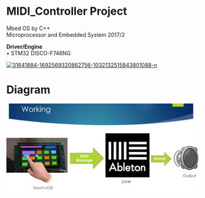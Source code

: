 # MIDI_Controller Project
Mbed OS by C++  
Microprocessor and Embedded System 2017/2  

**Driver/Engine**  
• STM32 DISCO-F746NG

<a href="https://ibb.co/hEgqyL"><img src="https://preview.ibb.co/gpoEQ0/31641884-1692569320862756-1032132515843801088-n.jpg" alt="31641884-1692569320862756-1032132515843801088-n" border="0"></a>  

# Diagram # 

<img src="diagram.png"></a>
